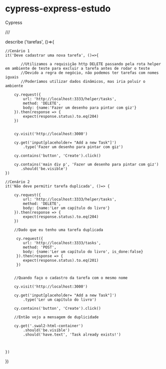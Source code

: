 # cypress-express-estudo
Cypress

/// <reference types="cypress" />

describe ('tarefas', ()=>{
 
    //Cenário 1
    it('Deve cadastrar uma nova tarefa', ()=>{

           //Utilizamos a requisição http DELETE passando pela rota helper em ambiente de teste para excluir a tarefa antes de rodar o teste
           //Devido a regra de negócio, não podemos ter tarefas com nomes iguais
           //Poderíamos utilizar dados dinâmicos, mas iria poluir o ambiente

        cy.request({
            url: 'http://localhost:3333/helper/tasks',
            method: 'DELETE',
            body: {name:'Fazer um desenho para pintar com giz'}
        }).then(response => {
            expect(response.status).to.eq(204)
        })


        cy.visit('http://localhost:3000')

        cy.get('input[placeholder= "Add a new Task"]')
            .type('Fazer um desenho para pintar com giz')

        cy.contains('button', 'Create').click()

        cy.contains('main div p', 'Fazer um desenho para pintar com giz')
           .should('be.visible')
    })
       
    //Cenário 2
    it('Não deve permitir tarefa duplicada', ()=> {

        cy.request({
            url: 'http://localhost:3333/helper/tasks',
            method: 'DELETE',
            body: {name:'Ler um capítulo do livro'}
        }).then(response => {
            expect(response.status).to.eq(204)
        })

        //Dado que eu tenho uma tarefa duplicada

         cy.request({
            url: 'http://localhost:3333/tasks',
            method: 'POST', 
            body: {name:'Ler um capítulo do livro', is_done:false}
         }).then(response => {
            expect(response.status).to.eq(201)
         })

         
        //Quando faço o cadastro da tarefa com o mesmo nome

        cy.visit('http://localhost:3000')

        cy.get('input[placeholder= "Add a new Task"]')
            .type('Ler um capítulo do livro')

        cy.contains('button', 'Create').click()
        
        //Então vejo a mensagem de duplicidade

        cy.get('.swal2-html-container')
            .should('be.visible')
            .should('have.text', 'Task already exists!')



    })

})

